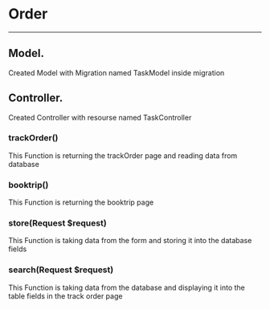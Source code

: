 # Order

---

## Model.

Created Model with Migration named TaskModel
inside migration<br>


## Controller.

Created Controller with resourse named TaskController<br>

<h3>trackOrder()</h3>
This Function is returning the trackOrder page and reading data from database
<h3>booktrip()</h3>
This Function is returning the booktrip page 
<h3>store(Request $request)</h3>
This Function is taking data from the form and storing it into the database fields
<h3>search(Request $request)</h3>
This Function is taking data from the database and displaying it into the table fields in the track order page


